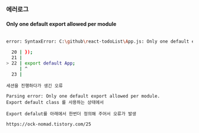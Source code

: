 ### 에러로그

#### Only one default export allowed per module

```bash

error: SyntaxError: C:\github\react-todoList\App.js: Only one default export allowed per module. (22:0)

  20 | });
  21 |
> 22 | export default App;
     | ^
  23 |

```

    세션을 진행하다가 생긴 오류

    Parsing error: Only one default export allowed per module.
    Export default class 를 사용하는 상태에서 

    Export defalut를 아래에서 한번더 정의해 주어서 오류가 발생

    https://ock-nomad.tistory.com/25

